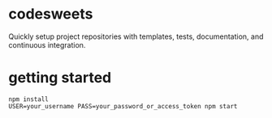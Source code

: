 # codesweets
Quickly setup project repositories with templates, tests, documentation, and continuous integration.

# getting started
```
npm install
USER=your_username PASS=your_password_or_access_token npm start
```